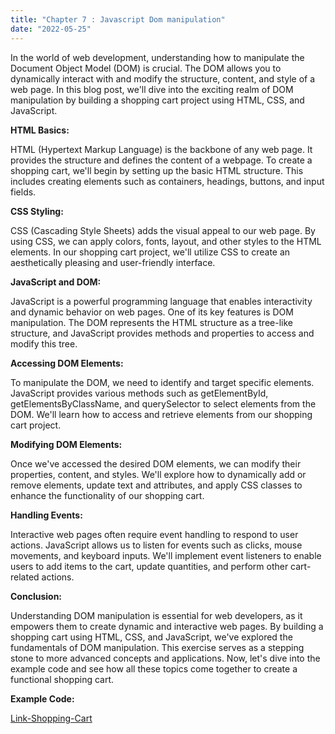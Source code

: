 ```yaml
---
title: "Chapter 7 : Javascript Dom manipulation"
date: "2022-05-25"
---
```


In the world of web development, understanding how to manipulate the Document Object Model (DOM) is crucial. The DOM allows you to dynamically interact with and modify the structure, content, and style of a web page. In this blog post, we'll dive into the exciting realm of DOM manipulation by building a shopping cart project using HTML, CSS, and JavaScript.

**HTML Basics:**

HTML (Hypertext Markup Language) is the backbone of any web page. It provides the structure and defines the content of a webpage. To create a shopping cart, we'll begin by setting up the basic HTML structure. This includes creating elements such as containers, headings, buttons, and input fields.

**CSS Styling:**

CSS (Cascading Style Sheets) adds the visual appeal to our web page. By using CSS, we can apply colors, fonts, layout, and other styles to the HTML elements. In our shopping cart project, we'll utilize CSS to create an aesthetically pleasing and user-friendly interface.

**JavaScript and DOM:**

JavaScript is a powerful programming language that enables interactivity and dynamic behavior on web pages. One of its key features is DOM manipulation. The DOM represents the HTML structure as a tree-like structure, and JavaScript provides methods and properties to access and modify this tree.

**Accessing DOM Elements:**

To manipulate the DOM, we need to identify and target specific elements. JavaScript provides various methods such as getElementById, getElementsByClassName, and querySelector to select elements from the DOM. We'll learn how to access and retrieve elements from our shopping cart project.

**Modifying DOM Elements:**

Once we've accessed the desired DOM elements, we can modify their properties, content, and styles. We'll explore how to dynamically add or remove elements, update text and attributes, and apply CSS classes to enhance the functionality of our shopping cart.

**Handling Events:**

Interactive web pages often require event handling to respond to user actions. JavaScript allows us to listen for events such as clicks, mouse movements, and keyboard inputs. We'll implement event listeners to enable users to add items to the cart, update quantities, and perform other cart-related actions.

**Conclusion:**

Understanding DOM manipulation is essential for web developers, as it empowers them to create dynamic and interactive web pages. By building a shopping cart using HTML, CSS, and JavaScript, we've explored the fundamentals of DOM manipulation. This exercise serves as a stepping stone to more advanced concepts and applications. Now, let's dive into the example code and see how all these topics come together to create a functional shopping cart.

**Example Code:**

[Link-Shopping-Cart](https://github.com/MarinosTBH/Chapter_07_Checkpoint_DOM_Project_7_04_2022)